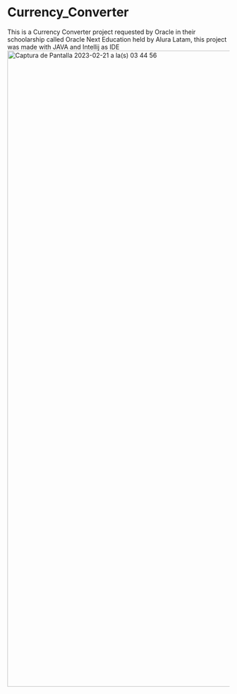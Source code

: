 # Currency_Converter
This is a Currency Converter project requested by Oracle in their schoolarship called Oracle Next Education held by Alura Latam, this project was made with JAVA and Intellij as IDE
<img width="1440" alt="Captura de Pantalla 2023-02-21 a la(s) 03 44 56" src="https://user-images.githubusercontent.com/115129617/220293988-9a18e358-356a-4902-a42d-35be3cf7ec55.png">
